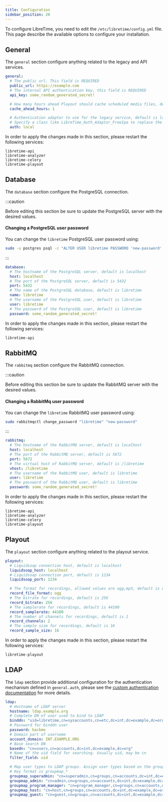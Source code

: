```yaml
---
title: Configuration
sidebar_position: 20
---
```


To configure LibreTime, you need to edit the `/etc/libretime/config.yml` file. This page describe the available options to configure your installation.

## General

The `general` section configure anything related to the legacy and API services.

```yml
general:
  # The public url. This field is REQUIRED
  public_url: https://example.com
  # The internal API authentication key, this field is REQUIRED
  api_key: some_random_generated_secret!

  # How many hours ahead Playout should cache scheduled media files, default is 1
  cache_ahead_hours: 1

  # Authentication adaptor to use for the legacy service, default is local
  # Specify a class like LibreTime_Auth_Adaptor_FreeIpa to replace the built-in adaptor
  auth: local
```

In order to apply the changes made in this section, please restart the following services:

```
libretime-api
libretime-analyzer
libretime-celery
libretime-playout
```

## Database

The `database` section configure the PostgreSQL connection.

:::caution

Before editing this section be sure to update the PostgreSQL server with the desired values.

#### Changing a PostgreSQL user password

You can change the `libretime` PostgreSQL user password using:

```bash
sudo -u postgres psql -c "ALTER USER libretime PASSWORD 'new-password';"
```

:::

```yml
database:
  # The hostname of the PostgreSQL server, default is localhost
  host: localhost
  # The port of the PostgreSQL server, default is 5432
  port: 5432
  # The name of the PostgreSQL database, default is libretime
  name: libretime
  # The username of the PostgreSQL user, default is libretime
  user: libretime
  # The password of the PostgreSQL user, default is libretime
  password: some_random_generated_secret!
```

In order to apply the changes made in this section, please restart the following services:

```
libretime-api
```

## RabbitMQ

The `rabbitmq` section configure the RabbitMQ connection.

:::caution

Before editing this section be sure to update the RabbitMQ server with the desired values.

#### Changing a RabbitMq user password

You can change the `libretime` RabbitMQ user password using:

```bash
sudo rabbitmqctl change_password "libretime" "new-password"
```

:::

```yml
rabbitmq:
  # The hostname of the RabbitMQ server, default is localhost
  host: localhost
  # The port of the RabbitMQ server, default is 5672
  port: 5672
  # The virtual host of RabbitMQ server, default is /libretime
  vhost: /libretime
  # The username of the RabbitMQ user, default is libretime
  user: libretime
  # The password of the RabbitMQ user, default is libretime
  password: some_random_generated_secret!
```

In order to apply the changes made in this section, please restart the following services:

```
libretime-api
libretime-analyzer
libretime-celery
libretime-playout
```

## Playout

The `playout` section configure anything related to the playout service.

```yml
playout:
  # Liquidsoap connection host, default is localhost
  liquidsoap_host: localhost
  # Liquidsoap connection port, default is 1234
  liquidsoap_port: 1234

  # The format for recordings, allowed values are ogg,mp3, default is ogg
  record_file_format: ogg
  # The bitrate for recordings, default is 256
  record_bitrate: 256
  # The samplerate for recordings, default is 44100
  record_samplerate: 44100
  # The number of channels for recordings, default is 2
  record_channels: 2
  # The sample size for recordings, default is 16
  record_sample_size: 16
```

In order to apply the changes made in this section, please restart the following services:

```
libretime-playout
```

## LDAP

The `ldap` section provide additional configuration for the authentication mechanism defined in `general.auth`, please see the [custom authentication documentation](../custom-authentication.md) for more details.

```yml
ldap:
  # Hostname of LDAP server
  hostname: ldap.example.org
  # Complete DN of user used to bind to LDAP
  binddn: "uid=libretime,cn=sysaccounts,cn=etc,dc=int,dc=example,dc=org"
  # Password for binddn user
  password: hackme
  # Domain part of username
  account_domain: INT.EXAMPLE.ORG
  # Base search DN
  basedn: "cn=users,cn=accounts,dc=int,dc=example,dc=org"
  # Name of the uid field for searching. Usually uid, may be cn
  filter_field: uid

  # Map user types to LDAP groups. Assign user types based on the group of a given user
  # Key format is groupmap_*
  groupmap_superadmin: "cn=superadmin,cn=groups,cn=accounts,dc=int,dc=example,dc=org"
  groupmap_admin: "cn=admin,cn=groups,cn=accounts,dc=int,dc=example,dc=org"
  groupmap_program_manager: "cn=program_manager,cn=groups,cn=accounts,dc=int,dc=example,dc=org"
  groupmap_host: "cn=host,cn=groups,cn=accounts,dc=int,dc=example,dc=org"
  groupmap_guest: "cn=guest,cn=groups,cn=accounts,dc=int,dc=example,dc=org"
```
